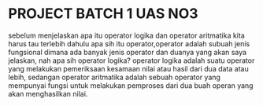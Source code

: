 # PROJECT BATCH 1 UAS NO3
sebelum menjelaskan apa itu operator logika dan operator aritmatika kita harus tau terlebih dahulu apa sih itu operator,operator adalah subuah jenis fungsional dimana ada banyak jenis operator dan duanya yang akan saya jelaskan, nah apa sih operator logika? operator logika adalah suatu operator yang melakukan pemeriksaan kesamaan nilai atau hasil dari dua data atau lebih, sedangan operator aritmatika adalah sebuah operator yang mempunyai fungsi untuk melakukan pemproses dari dua buah operan yang akan menghasilkan nilai.